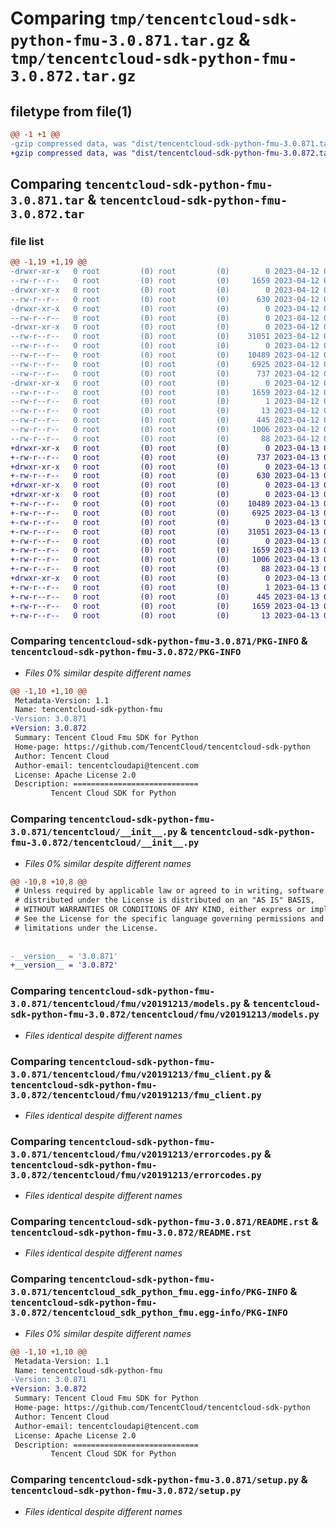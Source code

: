 # Comparing `tmp/tencentcloud-sdk-python-fmu-3.0.871.tar.gz` & `tmp/tencentcloud-sdk-python-fmu-3.0.872.tar.gz`

## filetype from file(1)

```diff
@@ -1 +1 @@
-gzip compressed data, was "dist/tencentcloud-sdk-python-fmu-3.0.871.tar", last modified: Wed Apr 12 00:24:55 2023, max compression
+gzip compressed data, was "dist/tencentcloud-sdk-python-fmu-3.0.872.tar", last modified: Thu Apr 13 00:41:43 2023, max compression
```

## Comparing `tencentcloud-sdk-python-fmu-3.0.871.tar` & `tencentcloud-sdk-python-fmu-3.0.872.tar`

### file list

```diff
@@ -1,19 +1,19 @@
-drwxr-xr-x   0 root         (0) root         (0)        0 2023-04-12 00:24:55.000000 tencentcloud-sdk-python-fmu-3.0.871/
--rw-r--r--   0 root         (0) root         (0)     1659 2023-04-12 00:24:55.000000 tencentcloud-sdk-python-fmu-3.0.871/PKG-INFO
-drwxr-xr-x   0 root         (0) root         (0)        0 2023-04-12 00:24:55.000000 tencentcloud-sdk-python-fmu-3.0.871/tencentcloud/
--rw-r--r--   0 root         (0) root         (0)      630 2023-04-12 00:24:55.000000 tencentcloud-sdk-python-fmu-3.0.871/tencentcloud/__init__.py
-drwxr-xr-x   0 root         (0) root         (0)        0 2023-04-12 00:24:55.000000 tencentcloud-sdk-python-fmu-3.0.871/tencentcloud/fmu/
--rw-r--r--   0 root         (0) root         (0)        0 2023-04-12 00:24:55.000000 tencentcloud-sdk-python-fmu-3.0.871/tencentcloud/fmu/__init__.py
-drwxr-xr-x   0 root         (0) root         (0)        0 2023-04-12 00:24:55.000000 tencentcloud-sdk-python-fmu-3.0.871/tencentcloud/fmu/v20191213/
--rw-r--r--   0 root         (0) root         (0)    31051 2023-04-12 00:24:55.000000 tencentcloud-sdk-python-fmu-3.0.871/tencentcloud/fmu/v20191213/models.py
--rw-r--r--   0 root         (0) root         (0)        0 2023-04-12 00:24:55.000000 tencentcloud-sdk-python-fmu-3.0.871/tencentcloud/fmu/v20191213/__init__.py
--rw-r--r--   0 root         (0) root         (0)    10489 2023-04-12 00:24:55.000000 tencentcloud-sdk-python-fmu-3.0.871/tencentcloud/fmu/v20191213/fmu_client.py
--rw-r--r--   0 root         (0) root         (0)     6925 2023-04-12 00:24:55.000000 tencentcloud-sdk-python-fmu-3.0.871/tencentcloud/fmu/v20191213/errorcodes.py
--rw-r--r--   0 root         (0) root         (0)      737 2023-04-12 00:24:55.000000 tencentcloud-sdk-python-fmu-3.0.871/README.rst
-drwxr-xr-x   0 root         (0) root         (0)        0 2023-04-12 00:24:55.000000 tencentcloud-sdk-python-fmu-3.0.871/tencentcloud_sdk_python_fmu.egg-info/
--rw-r--r--   0 root         (0) root         (0)     1659 2023-04-12 00:24:55.000000 tencentcloud-sdk-python-fmu-3.0.871/tencentcloud_sdk_python_fmu.egg-info/PKG-INFO
--rw-r--r--   0 root         (0) root         (0)        1 2023-04-12 00:24:55.000000 tencentcloud-sdk-python-fmu-3.0.871/tencentcloud_sdk_python_fmu.egg-info/dependency_links.txt
--rw-r--r--   0 root         (0) root         (0)       13 2023-04-12 00:24:55.000000 tencentcloud-sdk-python-fmu-3.0.871/tencentcloud_sdk_python_fmu.egg-info/top_level.txt
--rw-r--r--   0 root         (0) root         (0)      445 2023-04-12 00:24:55.000000 tencentcloud-sdk-python-fmu-3.0.871/tencentcloud_sdk_python_fmu.egg-info/SOURCES.txt
--rw-r--r--   0 root         (0) root         (0)     1006 2023-04-12 00:24:55.000000 tencentcloud-sdk-python-fmu-3.0.871/setup.py
--rw-r--r--   0 root         (0) root         (0)       88 2023-04-12 00:24:55.000000 tencentcloud-sdk-python-fmu-3.0.871/setup.cfg
+drwxr-xr-x   0 root         (0) root         (0)        0 2023-04-13 00:41:43.000000 tencentcloud-sdk-python-fmu-3.0.872/
+-rw-r--r--   0 root         (0) root         (0)      737 2023-04-13 00:41:43.000000 tencentcloud-sdk-python-fmu-3.0.872/README.rst
+drwxr-xr-x   0 root         (0) root         (0)        0 2023-04-13 00:41:43.000000 tencentcloud-sdk-python-fmu-3.0.872/tencentcloud/
+-rw-r--r--   0 root         (0) root         (0)      630 2023-04-13 00:41:43.000000 tencentcloud-sdk-python-fmu-3.0.872/tencentcloud/__init__.py
+drwxr-xr-x   0 root         (0) root         (0)        0 2023-04-13 00:41:43.000000 tencentcloud-sdk-python-fmu-3.0.872/tencentcloud/fmu/
+drwxr-xr-x   0 root         (0) root         (0)        0 2023-04-13 00:41:43.000000 tencentcloud-sdk-python-fmu-3.0.872/tencentcloud/fmu/v20191213/
+-rw-r--r--   0 root         (0) root         (0)    10489 2023-04-13 00:41:43.000000 tencentcloud-sdk-python-fmu-3.0.872/tencentcloud/fmu/v20191213/fmu_client.py
+-rw-r--r--   0 root         (0) root         (0)     6925 2023-04-13 00:41:43.000000 tencentcloud-sdk-python-fmu-3.0.872/tencentcloud/fmu/v20191213/errorcodes.py
+-rw-r--r--   0 root         (0) root         (0)        0 2023-04-13 00:41:43.000000 tencentcloud-sdk-python-fmu-3.0.872/tencentcloud/fmu/v20191213/__init__.py
+-rw-r--r--   0 root         (0) root         (0)    31051 2023-04-13 00:41:43.000000 tencentcloud-sdk-python-fmu-3.0.872/tencentcloud/fmu/v20191213/models.py
+-rw-r--r--   0 root         (0) root         (0)        0 2023-04-13 00:41:43.000000 tencentcloud-sdk-python-fmu-3.0.872/tencentcloud/fmu/__init__.py
+-rw-r--r--   0 root         (0) root         (0)     1659 2023-04-13 00:41:43.000000 tencentcloud-sdk-python-fmu-3.0.872/PKG-INFO
+-rw-r--r--   0 root         (0) root         (0)     1006 2023-04-13 00:41:43.000000 tencentcloud-sdk-python-fmu-3.0.872/setup.py
+-rw-r--r--   0 root         (0) root         (0)       88 2023-04-13 00:41:43.000000 tencentcloud-sdk-python-fmu-3.0.872/setup.cfg
+drwxr-xr-x   0 root         (0) root         (0)        0 2023-04-13 00:41:43.000000 tencentcloud-sdk-python-fmu-3.0.872/tencentcloud_sdk_python_fmu.egg-info/
+-rw-r--r--   0 root         (0) root         (0)        1 2023-04-13 00:41:43.000000 tencentcloud-sdk-python-fmu-3.0.872/tencentcloud_sdk_python_fmu.egg-info/dependency_links.txt
+-rw-r--r--   0 root         (0) root         (0)      445 2023-04-13 00:41:43.000000 tencentcloud-sdk-python-fmu-3.0.872/tencentcloud_sdk_python_fmu.egg-info/SOURCES.txt
+-rw-r--r--   0 root         (0) root         (0)     1659 2023-04-13 00:41:43.000000 tencentcloud-sdk-python-fmu-3.0.872/tencentcloud_sdk_python_fmu.egg-info/PKG-INFO
+-rw-r--r--   0 root         (0) root         (0)       13 2023-04-13 00:41:43.000000 tencentcloud-sdk-python-fmu-3.0.872/tencentcloud_sdk_python_fmu.egg-info/top_level.txt
```

### Comparing `tencentcloud-sdk-python-fmu-3.0.871/PKG-INFO` & `tencentcloud-sdk-python-fmu-3.0.872/PKG-INFO`

 * *Files 0% similar despite different names*

```diff
@@ -1,10 +1,10 @@
 Metadata-Version: 1.1
 Name: tencentcloud-sdk-python-fmu
-Version: 3.0.871
+Version: 3.0.872
 Summary: Tencent Cloud Fmu SDK for Python
 Home-page: https://github.com/TencentCloud/tencentcloud-sdk-python
 Author: Tencent Cloud
 Author-email: tencentcloudapi@tencent.com
 License: Apache License 2.0
 Description: ============================
         Tencent Cloud SDK for Python
```

### Comparing `tencentcloud-sdk-python-fmu-3.0.871/tencentcloud/__init__.py` & `tencentcloud-sdk-python-fmu-3.0.872/tencentcloud/__init__.py`

 * *Files 0% similar despite different names*

```diff
@@ -10,8 +10,8 @@
 # Unless required by applicable law or agreed to in writing, software
 # distributed under the License is distributed on an "AS IS" BASIS,
 # WITHOUT WARRANTIES OR CONDITIONS OF ANY KIND, either express or implied.
 # See the License for the specific language governing permissions and
 # limitations under the License.
 
 
-__version__ = '3.0.871'
+__version__ = '3.0.872'
```

### Comparing `tencentcloud-sdk-python-fmu-3.0.871/tencentcloud/fmu/v20191213/models.py` & `tencentcloud-sdk-python-fmu-3.0.872/tencentcloud/fmu/v20191213/models.py`

 * *Files identical despite different names*

### Comparing `tencentcloud-sdk-python-fmu-3.0.871/tencentcloud/fmu/v20191213/fmu_client.py` & `tencentcloud-sdk-python-fmu-3.0.872/tencentcloud/fmu/v20191213/fmu_client.py`

 * *Files identical despite different names*

### Comparing `tencentcloud-sdk-python-fmu-3.0.871/tencentcloud/fmu/v20191213/errorcodes.py` & `tencentcloud-sdk-python-fmu-3.0.872/tencentcloud/fmu/v20191213/errorcodes.py`

 * *Files identical despite different names*

### Comparing `tencentcloud-sdk-python-fmu-3.0.871/README.rst` & `tencentcloud-sdk-python-fmu-3.0.872/README.rst`

 * *Files identical despite different names*

### Comparing `tencentcloud-sdk-python-fmu-3.0.871/tencentcloud_sdk_python_fmu.egg-info/PKG-INFO` & `tencentcloud-sdk-python-fmu-3.0.872/tencentcloud_sdk_python_fmu.egg-info/PKG-INFO`

 * *Files 0% similar despite different names*

```diff
@@ -1,10 +1,10 @@
 Metadata-Version: 1.1
 Name: tencentcloud-sdk-python-fmu
-Version: 3.0.871
+Version: 3.0.872
 Summary: Tencent Cloud Fmu SDK for Python
 Home-page: https://github.com/TencentCloud/tencentcloud-sdk-python
 Author: Tencent Cloud
 Author-email: tencentcloudapi@tencent.com
 License: Apache License 2.0
 Description: ============================
         Tencent Cloud SDK for Python
```

### Comparing `tencentcloud-sdk-python-fmu-3.0.871/setup.py` & `tencentcloud-sdk-python-fmu-3.0.872/setup.py`

 * *Files identical despite different names*

